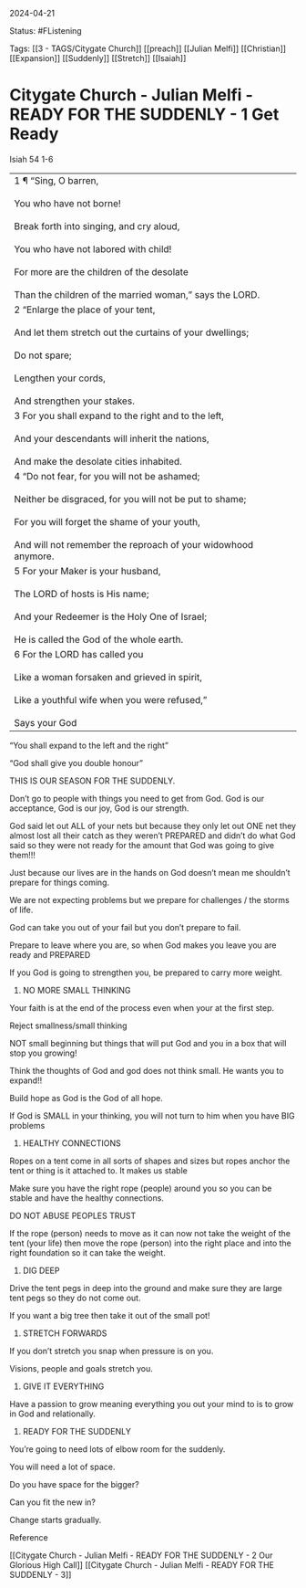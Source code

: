 2024-04-21

Status: #FListening 

Tags: [[3 - TAGS/Citygate Church]] [[preach]] [[Julian Melfi]] [[Christian]] [[Expansion]] [[Suddenly]] [[Stretch]]  [[Isaiah]]

# Citygate Church - Julian Melfi - READY FOR THE SUDDENLY - 1 Get Ready
Isiah 54 1-6

  

|   |
|---|
|1 ¶ “Sing, O barren, <br><br>You who have not borne!<br><br>Break forth into singing, and cry aloud,<br><br>You who have not labored with child!<br><br>For more are the children of the desolate<br><br>Than the children of the married woman,” says the LORD.|
|2 “Enlarge the place of your tent,<br><br>And let them stretch out the curtains of your dwellings;<br><br>Do not spare;<br><br>Lengthen your cords,<br><br>And strengthen your stakes.|
|3 For you shall expand to the right and to the left,<br><br>And your descendants will inherit the nations,<br><br>And make the desolate cities inhabited.|
|4 “Do not fear, for you will not be ashamed;<br><br>Neither be disgraced, for you will not be put to shame;<br><br>For you will forget the shame of your youth,<br><br>And will not remember the reproach of your widowhood anymore.|
|5 For your Maker is your husband,<br><br>The LORD of hosts is His name;<br><br>And your Redeemer is the Holy One of Israel;<br><br>He is called the God of the whole earth.|
|6 For the LORD has called you<br><br>Like a woman forsaken and grieved in spirit,<br><br>Like a youthful wife when you were refused,”<br><br>Says your God|

  

“You shall expand to the left and the right”

  

“God shall give you double honour”

  

THIS IS OUR SEASON FOR THE SUDDENLY.

  

Don’t go to people with things you need to get from God. God is our acceptance, God is our joy, God is our strength.

  

God said let out ALL of your nets but because they only let out ONE net they almost lost all their catch as they weren’t PREPARED and didn’t do what God said so they were not ready for the amount that God was going to give them!!!

  

Just because our lives are in the hands on God doesn’t mean me shouldn’t prepare for things coming.

  

We are not expecting problems but we prepare for challenges / the storms of life.

  

God can take you out of your fail but you don’t prepare to fail.

  

Prepare to leave where you are, so when God makes you leave you are ready and PREPARED

  

If you God is going to strengthen you, be prepared to carry more weight.

  

  

  

1. NO MORE SMALL THINKING

  

  

Your faith is at the end of the process even when your at the first step.

  

Reject smallness/small thinking

  

NOT small beginning but things that will put God and you in a box that will stop you growing!

  

Think the thoughts of God and god does not think small. He wants you to expand!!

  

Build hope as God is the God of all hope.

  

If God is SMALL in your thinking, you will not turn to him when you have BIG problems

  

  

  

1. HEALTHY CONNECTIONS

  

  

Ropes on a tent come in all sorts of shapes and sizes but ropes anchor the tent or thing is it attached to. It makes us stable

  

Make sure you have the right rope (people) around you so you can be stable and have the healthy connections.

  

DO NOT ABUSE PEOPLES TRUST

If the rope (person) needs to move as it can now not take the weight of the tent (your life) then move the rope (person) into the right place and into the right foundation so it can take the weight.

  

  

  

1. DIG DEEP

  

  

Drive the tent pegs in deep into the ground and make sure they are large tent pegs so they do not come out.

  

If you want a big tree then take it out of the small pot!

  

  

  

1. STRETCH FORWARDS

  

  

If you don’t stretch you snap when pressure is on you.

Visions, people and goals stretch you.

  

  

1. GIVE IT EVERYTHING

  

  

Have a passion to grow meaning everything you out your mind to is to grow in God and relationally.

  

  

  

1. READY FOR THE SUDDENLY

  

  

You’re going to need lots of elbow room for the suddenly.

  

You will need a lot of space.

  

Do you have space for the bigger?

  

Can you fit the new in?

  

Change starts gradually.

Reference

[[Citygate Church - Julian Melfi - READY FOR THE SUDDENLY - 2 Our Glorious High Call]]
[[Citygate Church - Julian Melfi - READY FOR THE SUDDENLY - 3]]